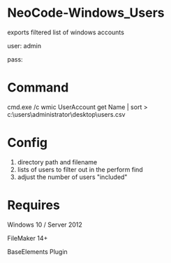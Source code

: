 # NeoCode-Windows_Users
exports filtered list of windows accounts

user: admin

pass: <not set>

# Command

cmd.exe /c wmic UserAccount get Name | sort > c:\users\administrator\desktop\users.csv

# Config

1. directory path and filename
1. lists of users to filter out in the perform find
1. adjust the number of users "included"

# Requires

Windows 10 / Server 2012

FileMaker 14+

BaseElements Plugin
